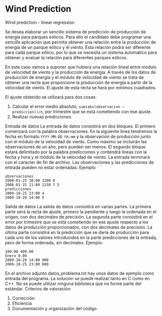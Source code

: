 Wind Prediction 
==============

Wind prediction - linear regression

Se desea elaborar un sencillo sistema de predicción de producción de energía para parques eólicos. Para ello el candidato debe programar una sencilla aplicación que permita obtener una relación entre la producción de energía de un parque eólico y el viento. Esta relación podrá ser diferente para cada parque eólico, por lo que se necesita un sistema automático para obtener y evaluar la relación para diferentes parques eólicos.

En este caso vamos a suponer que hubiera una relación lineal entre módulo de velocidad de viento y la producción de energía. A través de los datos de producción de energía y el módulo de velocidad de viento se trata de obtener una recta que proporcione la producción de energía a partir de la velocidad de viento. El ajuste de esta recta se hará por mínimos cuadrados.

El ajuste obtenido se utilizará para dos cosas:

1. Calcular el error medio absoluto, `sum(abs(observacion – prediccion))/n`, por trimestre que se
está cometiendo con ese ajuste.
2. Realizar nuevas predicciones.

Entrada de datos
La entrada de datos consistirá en dos bloques. El primero comenzará con la palabra observaciones. En la siguiente línea tendremos la fecha en formato `YYYY-MM-DD hh:mm` y la observación de producción junto con el módulo de la velocidad de viento. Como máximo se incluirán las observaciones de un año, pero pueden ser menos. El segundo bloque estará delimitado por la palabra predicciones y contendrá lineas con la fecha y hora y el módulo de la velocidad de
viento. La entrada terminará con el carácter de fin de archivo. Las observaciones y las predicciones de entrada pueden no estar ordenadas. Ejemplo:

```
observaciones
2008-01-25 10:00 1200 8
2008-01-15 11:00 1150 7.5
predicciones
2009-10-25 23:00 4
2009-10-20 14:00 5
```

Salida de datos
La salida de datos consistirá en varias partes. La primera parte será la recta de ajuste, primero la pendiente y luego la ordenada en el origen, con dos decimales de precisión. La segunda parte consistirá en el error por trimestre que se está cometiendo en ese ajuste respecto a los datos de producción proporcionados, con dos decimales de precisión. La última parte consistirá en la predicción que se daría de producción para cada uno de los valores introducidos en la parte predicciones de la entrada, pero de forma ordenada, sin decimales. Ejemplo:

```
100.00 400.00
Enero 0.00
2009-10-20 14:00 900
2009-10-25 23:00 800
```

En el archivo adjunto datos_problema.txt hay unos datos de ejemplo como entrada del programa.
La solución se puede realizar tanto en C como en C++. No se puede utilizar ninguna biblioteca
que no forme parte del estándar.
Criterios de valoración:

1. Corrección
2. Eficiencia
3. Documentación y organización del código
